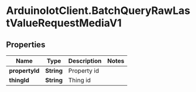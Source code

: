 # ArduinoIotClient.BatchQueryRawLastValueRequestMediaV1

## Properties

Name | Type | Description | Notes
------------ | ------------- | ------------- | -------------
**propertyId** | **String** | Property id | 
**thingId** | **String** | Thing id | 


